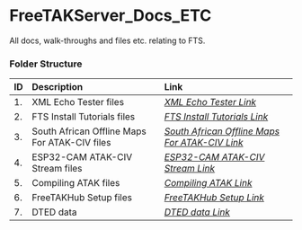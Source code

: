 # FreeTAKServer_Docs_ETC
All docs, walk-throughs and files etc. relating to FTS.

### Folder Structure

|ID|Description|Link|
| :------------| :------------ | :------------ |
|1.|XML Echo Tester files|*[XML Echo Tester Link](https://github.com/Cale-Torino/FreeTAKServer_Docs_ETC/tree/main/1.%20XML%20Echo%20Tester)*|
|2.|FTS Install Tutorials files|*[FTS Install Tutorials Link](https://github.com/Cale-Torino/FreeTAKServer_Docs_ETC/tree/main/2.%20FTS%20Install%20Tutorials)*|
|3.|South African Offline Maps For ATAK-CIV files|*[South African Offline Maps For ATAK-CIV Link](https://github.com/Cale-Torino/FreeTAKServer_Docs_ETC/tree/main/3.%20South%20African%20Offline%20Maps%20For%20ATAK-CIV)*|
|4.|ESP32-CAM ATAK-CIV Stream files|*[ESP32-CAM ATAK-CIV Stream Link](https://github.com/Cale-Torino/FreeTAKServer_Docs_ETC/tree/main/4.%20ESP32-CAM%20ATAK-CIV%20Stream)*|
|5.|Compiling ATAK files|*[Compiling ATAK Link](https://github.com/Cale-Torino/FreeTAKServer_Docs_ETC/tree/main/5.%20Compiling%20ATAK)*|
|6.|FreeTAKHub Setup files|*[FreeTAKHub Setup Link](https://github.com/Cale-Torino/FreeTAKServer_Docs_ETC/tree/main/6.%20FreeTAKHub%20Setup)*|
|7.|DTED data|*[DTED data Link](https://github.com/Cale-Torino/FreeTAKServer_Docs_ETC/tree/main/7.%20DTED%20data)*|
